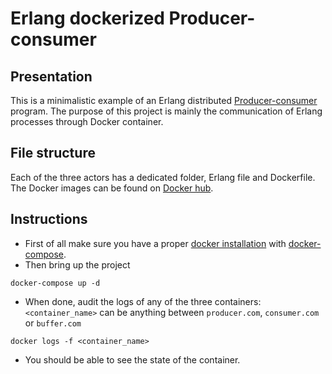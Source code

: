 # Erlang dockerized Producer-consumer
## Presentation
This is a minimalistic example of an Erlang distributed [Producer-consumer](https://en.wikipedia.org/wiki/Producer%E2%80%93consumer_problem) program. The purpose of this project is mainly the communication of Erlang processes through Docker container.

## File structure
Each of the three actors has a dedicated folder, Erlang file and Dockerfile. The Docker images can be found on [Docker hub](https://hub.docker.com/u/wichtf).

## Instructions
- First of all make sure you have a proper [docker installation](https://docs.docker.com/engine/install/) with [docker-compose](https://docs.docker.com/compose/install/).
- Then bring up the project
```
docker-compose up -d
```
- When done, audit the logs of any of the three containers: `<container_name>` can be anything between `producer.com`, `consumer.com` or `buffer.com`
```
docker logs -f <container_name>
```
- You should be able to see the state of the container.
